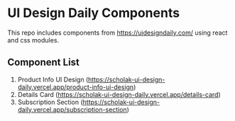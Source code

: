 # UI Design Daily Components

This repo includes components from https://uidesigndaily.com/ using react and css modules.

## Component List
1. Product Info UI Design (https://scholak-ui-design-daily.vercel.app/product-info-ui-design)
2. Details Card (https://scholak-ui-design-daily.vercel.app/details-card)
3. Subscription Section (https://scholak-ui-design-daily.vercel.app/subscription-section)